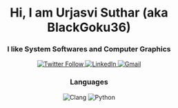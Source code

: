 <h1 align="center">Hi, I am Urjasvi Suthar (aka BlackGoku36) </h1>
<h3 align="center">I like System Softwares and Computer Graphics</h3>

<p align="center">
  <a href="https://twitter.com/UrjasviS">
    <img alt="Twitter Follow" src="https://img.shields.io/twitter/follow/UrjasviS?style=social">
  </a>
  <a href="https://www.linkedin.com/in/urjasvi-suthar-b40a31220/">
    <img alt="LinkedIn" src="https://img.shields.io/badge/LinkedIn-Follow-green">
  </a>
  <a href="mailto:urjasvisuthar@gmail.com">
    <img alt="Gmail" src="https://img.shields.io/badge/GMAIL-ffdddd?style=for-the-badge&logo=gmail">
  </a>
</p>

<h3 align="center">Languages</h3>
<p align="center">
    <img alt="Clang" src="https://img.shields.io/badge/Clang-grey?style=for-the-badge&logo=c">
    <img alt="Python" src="https://img.shields.io/badge/Python-3776AB?style=for-the-badge&logo=python&logoColor=white">
</p>
